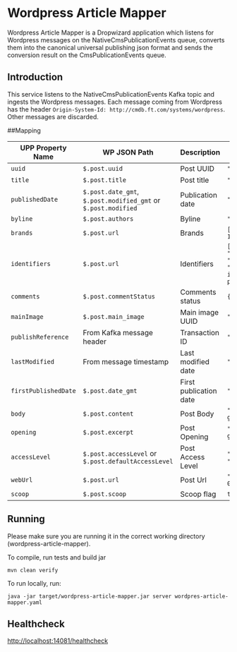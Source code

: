 # Wordpress Article Mapper

Wordpress Article Mapper is a Dropwizard application which listens for Wordpress messages on the NativeCmsPublicationEvents queue, converts them into the canonical
universal publishing json format and sends the conversion result on the CmsPublicationEvents queue.

## Introduction
This service listens to the NativeCmsPublicationEvents Kafka topic and ingests the Wordpress messages. Each message coming from Wordpress has the header
`Origin-System-Id: http://cmdb.ft.com/systems/wordpress`. Other messages are discarded.

##Mapping

| UPP Property Name | WP JSON Path | Description | Example Value |
|---------------|-------------|-----------|---------------|
| `uuid` | `$.post.uuid` | Post UUID | `"0000d746-003c-5021-a1fe-705e2de57d77"` |
| `title` | `$.post.title` | Post title | `"Italy's Prime minister Matteo Renzi"`|
| `publishedDate` | `$.post.date_gmt`, `$.post.modified_gmt` or `$.post.modified` | Publication date | `"2016-02-05T08:18:51.000Z"` |
| `byline` | `$.post.authors` | Byline | `"Financial Times"` |
| `brands` | `$.post.url` | Brands | `[ { "id": "http://api.ft.com/things/5c7592a8-1f0c-11e4-b0cb-b2227cce2b54" }]` |
| `identifiers` | `$.post.url` | Identifiers | `[ { "authority": "http://api.ft.com/system/FT-LABS-WP-1-335", "identifierValue": "http://www.ft.com/fastft/2016/11/04/telecom-italia-returns-to-growth-claims-turnround-proceeding-quickly/" } ]` |
| `comments` | `$.post.commentStatus` | Comments status | `{ "enabled": false }` |
| `mainImage` | `$.post.main_image` | Main image UUID | `"bb918201-2058-38a5-bd70-be8126200f2d"` |
| `publishReference` | From Kafka message header | Transaction ID | `"tid_rb1xduvpzr"` |
| `lastModified` | From message timestamp | Last modified date | `"2016-02-10T11:41:24.000Z"` |
| `firstPublishedDate` | `$.post.date_gmt` | First publication date | `"2016-12-10T10:01:22.000Z"` |
| `body` | `$.post.content` | Post Body | `"<body><p>Telecom Italia has returned to growth in the third quarter... </p></body>"` |
| `opening` | `$.post.excerpt` | Post Opening | `"<body><p>Telecom Italia has returned to growth in the third quarter... </p></body>"` |
| `accessLevel` | `$.post.accessLevel` or `$.post.defaultAccessLevel`  | Post Access Level | `"subscribed"` or `"registered"` or `"premium"` or `"free"` |
| `webUrl` | `$.post.url` | Post Url | `"http://ftalphaville.ft.com/marketslive/2017-01-02/"` |
| `scoop` | `$.post.scoop` | Scoop flag | `true` |

## Running
Please make sure you are running it in the correct working directory (wordpress-article-mapper).

To compile, run tests and build jar

    mvn clean verify

To run locally, run:

    java -jar target/wordpress-article-mapper.jar server wordpres-article-mapper.yaml

## Healthcheck
[http://localhost:14081/healthcheck](http://localhost:14081/healthcheck)
